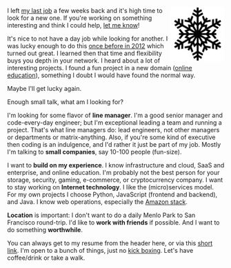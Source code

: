 <!-- 
.. title: My Next Job
.. slug: job-15
.. date: 2015-05-10 09:30 UTC-07:00
.. tags: Tech, Life
.. type: text
-->

<img style="float:right" class="postimage" src="/f/snowflake.png"
alt="Snowflake" width=25%>

I left [my last job][wf] a few weeks back and it's high time to look for a new
one. If you're working on something interesting and think I could help, [let
me know][email]! 

It's nice to not have a day job while looking for another. I was lucky enough
to do this [once before in 2012][sab] which turned out great. I learned then
that time and flexibility buys you depth in your network. I heard about a lot
of interesting projects. I found a fun project in a new domain ([online
education][ed]), something I doubt I would have found the normal way. 

Maybe I'll get lucky again.

Enough small talk, what am I looking for?

I'm looking for some flavor of **line manager**. I'm a good senior manager and
code-every-day engineer; but I'm exceptional leading a team and running a
project. That's what line managers do: lead engineers, not other managers or
departments or matrix-anything. Also, if you're some kind of executive then
coding is an indulgence, and I'd rather it just be part of my job. Mostly I'm
talking to **small companies**, say 10-100 people (fun-size).

I want to **build on my experience**. I know infrastructure and cloud, SaaS
and enterprise, and online education. I'm probably not the best person for
your storage, security, gaming, e-commerce, or cryptocurrency company. I want
to stay working on **Internet technology**. I like the (micro)services model.
For my own projects I choose Python, JavaScript (frontend and backend), and
Java. I know web operations, especially the [Amazon stack][aws].

**Location** is important: I don't want to do a daily Menlo Park to San
Francisco round-trip. I'd like to **work with friends** if possible. And I
want to do something **worthwhile**.

You can always get to my resume from the header here, or via this [short
link][cv]. I'm open to a bunch of things, just no [kick boxing][kb].  Let's
have coffee/drink or take a walk.

  [cv]: http://bit.ly/sef-resume
  [wf]: http://www.wavefront.com/
  [email]: mailto:sefklon@gmail.com
  [sab]: /posts/201204my-sabbatical.html
  [ed]: /posts/201207on-line-education.html
  [aws]: /posts/aws.html
  [kb]: https://www.youtube.com/watch?v=VEgu7jdc_fs
